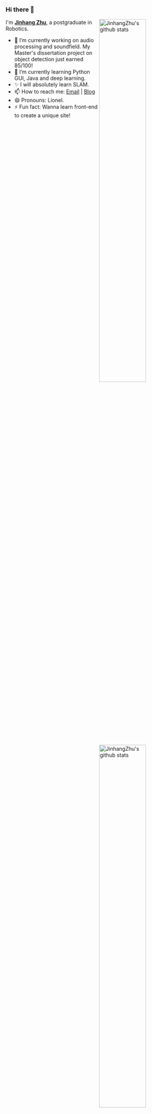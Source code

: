 ### Hi there 👋


<img align="right" alt="JinhangZhu's github stats" width="50%" src="https://github-readme-stats.vercel.app/api?username=jinhangzhu&show_icons=true">

<img align="right" alt="JinhangZhu's github stats" width="50%" src="https://github-readme-stats.vercel.app/api/top-langs/?username=jinhangzhu&layout=compact">


I'm [**Jinhang Zhu**](https://github.com/JinhangZhu), a postgraduate in Robotics.

- 🔭 I’m currently working on audio processing and soundfield. My Master's dissertation project on object detection just earned 85/100!
- 🌱 I’m currently learning Python GUI, Java and deep learning.
- ✨ I will absolutely learn SLAM.
- 📫 How to reach me: [Email](mailto:jinhang.d.zhu@gmail.com) | [Blog](https://www.jinhang.work/)
- 😄 Pronouns: Lionel.
- ⚡ Fun fact: Wanna learn front-end to create a unique site!

